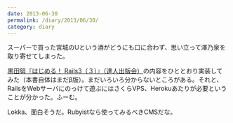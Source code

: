 ```yaml
---
date: 2013-06-30
permalink: /diary/2013/06/30/
category: diary
---
```


スーパーで買った宮城のUという酒がどうにも口に合わず、思い立って澤乃泉を取り寄せてしまった。

[黒田努『はじめる！ Rails3（３）』（達人出版会）](http://tatsu-zine.com/books/rails3_3)の内容をひととおり実装してみた（本書自体はまだβ版）。まだいろいろ分からないところがある。それと、RailsをWebサーバにのっけて遊ぶにはさくらVPS、Herokuあたりが必要ということが分かった。ふーむ。

Lokka、面白そうだ。Rubyistなら使ってみるべきCMSだな。